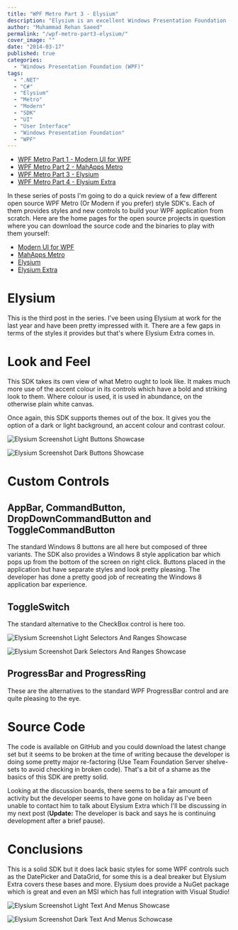 ```yaml
---
title: "WPF Metro Part 3 - Elysium"
description: "Elysium is an excellent Windows Presentation Foundation (WPF) SDK (On CodePlex) providing Metro styles for built in WPF controls and some custom controls."
author: "Muhammad Rehan Saeed"
permalink: "/wpf-metro-part3-elysium/"
cover_image: ""
date: "2014-03-17"
published: true
categories:
  - "Windows Presentation Foundation (WPF)"
tags:
  - ".NET"
  - "C#"
  - "Elysium"
  - "Metro"
  - "Modern"
  - "SDK"
  - "UI"
  - "User Interface"
  - "Windows Presentation Foundation"
  - "WPF"
---
```


- [WPF Metro Part 1 - Modern UI for WPF](http://rehansaeed.com/wpf-metro-part1-modern-ui-for-wpf/)
- [WPF Metro Part 2 - MahApps Metro](http://rehansaeed.com/wpf-metro-part2-mahapps-metro/)
- [WPF Metro Part 3 - Elysium](http://rehansaeed.com/wpf-metro-part3-elysium/)
- [WPF Metro Part 4 - Elysium Extra](http://rehansaeed.com/wpf-metro-part4-elysium-extra/)

In these series of posts I'm going to do a quick review of a few different open source WPF Metro (Or Modern if you prefer) style SDK's. Each of them provides styles and new controls to build your WPF application from scratch. Here are the home pages for the open source projects in question where you can download the source code and the binaries to play with them yourself:

- [Modern UI for WPF](https://mui.codeplex.com/)
- [MahApps Metro](https://github.com/MahApps)
- [Elysium](https://elysium.codeplex.com/)
- [Elysium Extra](https://github.com/RehanSaeed/Elysium-Extra)

# Elysium

This is the third post in the series. I've been using Elysium at work for the last year and have been pretty impressed with it. There are a few gaps in terms of the styles it provides but that's where Elysium Extra comes in.

# Look and Feel

This SDK takes its own view of what Metro ought to look like. It makes much more use of the accent colour in its controls which have a bold and striking look to them. Where colour is used, it is used in abundance, on the otherwise plain white canvas.

Once again, this SDK supports themes out of the box. It gives you the option of a dark or light background, an accent colour and contrast colour.

![Elysium Screenshot Light Buttons Showcase](./images/Elysium_Screenshot_Light_Buttons.png)

![Elysium Screenshot Dark Buttons Showcase](./images/Elysium_Screenshot_Dark_Buttons.png)

# Custom Controls

## AppBar, CommandButton, DropDownCommandButton and ToggleCommandButton

The standard Windows 8 buttons are all here but composed of three variants. The SDK also provides a Windows 8 style application bar which pops up from the bottom of the screen on right click. Buttons placed in the application but have separate styles and look pretty pleasing. The developer has done a pretty good job of recreating the Windows 8 application bar experience.

## ToggleSwitch

The standard alternative to the CheckBox control is here too.

![Elysium Screenshot Light Selectors And Ranges Showcase](./images/Elysium_Screenshot_Light_SelectorsAndRanges.png)

![Elysium Screenshot Dark Selectors And Ranges Showcase](./images/Elysium_Screenshot_Dark_SelectorsAndRanges.png)

## ProgressBar and ProgressRing

These are the alternatives to the standard WPF ProgressBar control and are quite pleasing to the eye.

# Source Code

The code is available on GitHub and you could download the latest change set but it seems to be broken at the time of writing because the developer is doing some pretty major re-factoring (Use Team Foundation Server shelve-sets to avoid checking in broken code). That's a bit of a shame as the basics of this SDK are pretty solid.

Looking at the discussion boards, there seems to be a fair amount of activity but the developer seems to have gone on holiday as I've been unable to contact him to talk about Elysium Extra which I'll be discussing in my next post (**Update:** The developer is back and says he is continuing development after a brief pause).

# Conclusions

This is a solid SDK but it does lack basic styles for some WPF controls such as the DatePicker and DataGrid, for some this is a deal breaker but Elysium Extra covers these bases and more. Elysium does provide a NuGet package which is great and even an MSI which has full integration with Visual Studio!

![Elysium Screenshot Light Text And Menus Showcase](./images/Elysium_Screenshot_Light_TextAndMenus.png)

![Elysium Screenshot Dark Text And Menus Schowcase](./images/Elysium_Screenshot_Dark_TextAndMenus.png)
